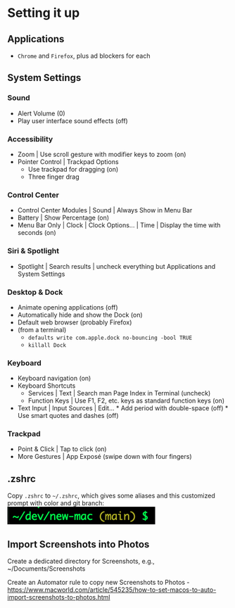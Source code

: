 # Setting it up

## Applications

* `Chrome` and `Firefox`, plus ad blockers for each

## System Settings

### Sound
* Alert Volume (0)
* Play user interface sound effects (off)

### Accessibility

* Zoom | Use scroll gesture with modifier keys to zoom (on)
* Pointer Control | Trackpad Options
    * Use trackpad for dragging (on)
    * Three finger drag

### Control Center

* Control Center Modules | Sound | Always Show in Menu Bar
* Battery | Show Percentage (on)
* Menu Bar Only | Clock | Clock Options... | Time | Display the time with seconds (on)

### Siri & Spotlight

* Spotlight | Search results | uncheck everything but Applications and System Settings

### Desktop & Dock

* Animate opening applications (off)
* Automatically hide and show the Dock (on)
* Default web browser (probably Firefox)
* (from a terminal)
    * `defaults write com.apple.dock no-bouncing -bool TRUE`
    * `killall Dock`

### Keyboard

* Keyboard navigation (on)
* Keyboard Shortcuts 
    * Services | Text | Search man Page Index in Terminal (uncheck)
    * Function Keys | Use F1, F2, etc. keys as standard function keys (on)
* Text Input | Input Sources | Edit... 
        * Add period with double-space (off)
        * Use smart quotes and dashes (off)

### Trackpad

* Point & Click | Tap to click (on)
* More Gestures | App Exposé (swipe down with four fingers)

## .zshrc

Copy `.zshrc` to `~/.zshrc`,  which gives some aliases and this customized prompt with color and git branch:
![Customized prompt](image.png)

## Import Screenshots into Photos
Create a dedicated directory for Screenshots, e.g., ~/Documents/Screenshots

Create an Automator rule to copy new Screenshots to Photos - https://www.macworld.com/article/545235/how-to-set-macos-to-auto-import-screenshots-to-photos.html
